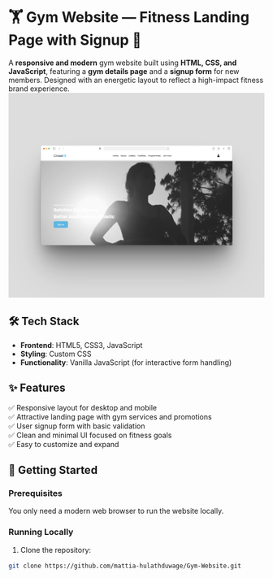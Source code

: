 # 🏋️ Gym Website — Fitness Landing Page with Signup 🚀  

A **responsive and modern** gym website built using **HTML, CSS, and JavaScript**, featuring a **gym details page** and a **signup form** for new members. Designed with an energetic layout to reflect a high-impact fitness brand experience.  
![Gym Website Screenshot](https://github.com/mattia-hulathduwage/Gym-Website/blob/main/crossfit1/images/gym.png?raw=true)

## 🛠 Tech Stack  
- **Frontend**: HTML5, CSS3, JavaScript  
- **Styling**: Custom CSS  
- **Functionality**: Vanilla JavaScript (for interactive form handling)  

## ✨ Features  
✅ Responsive layout for desktop and mobile  
✅ Attractive landing page with gym services and promotions  
✅ User signup form with basic validation  
✅ Clean and minimal UI focused on fitness goals  
✅ Easy to customize and expand  

## 🚀 Getting Started  

### Prerequisites  
You only need a modern web browser to run the website locally.

### Running Locally  
1. Clone the repository:  
```sh
git clone https://github.com/mattia-hulathduwage/Gym-Website.git
